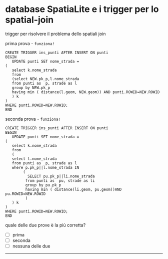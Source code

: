 # database SpatiaLite e i trigger per lo spatial-join
trigger per risolvere il problema dello spatiali join 

prima prova - `funziona!`

```
CREATE TRIGGER ins_punti AFTER INSERT ON punti
BEGIN
   UPDATE punti SET nome_strada =
(
   select k.nome_strada
   from 
   (select NEW.pk_p,l.nome_strada
   from punti as  p, strade as l
   group by NEW.pk_p
   having min ( distance(l.geom, NEW.geom)) AND punti.ROWID=NEW.ROWID
   ) k
)
WHERE punti.ROWID=NEW.ROWID;
END
```

seconda prova - `funziona!`

```
CREATE TRIGGER ins_punti AFTER INSERT ON punti
BEGIN
   UPDATE punti SET nome_strada =
(
   select k.nome_strada
   from 
   (
   select l.nome_strada 
   from punti as  p, strade as l
   where p.pk_p||l.nome_strada IN 
        (
	      SELECT pu.pk_p||li.nome_strada 
         from punti as  pu, strade as li 
         group by pu.pk_p
         having min ( distance(li.geom, pu.geom))AND pu.ROWID=NEW.ROWID
         ) 		 
   ) k
)
WHERE punti.ROWID=NEW.ROWID;
END
```

quale delle due prove è la più corretta?

- [ ] prima
- [ ] seconda
- [ ] nessuna delle due

----

